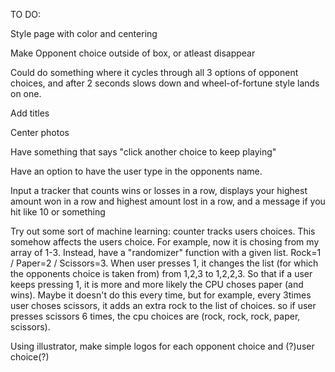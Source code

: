 TO DO:

Style page with color and centering

Make Opponent choice outside of box, or atleast disappear

Could do something where it cycles through all 3 options of opponent choices, and after 2 seconds slows down and wheel-of-fortune style lands on one.

Add titles

Center photos

Have something that says "click another choice to keep playing"

Have an option to have the user type in the opponents name.

Input a tracker that counts wins or losses in a row, displays your highest amount won in a row and highest amount lost in a row,
    and a message if you hit like 10 or something

Try out some sort of machine learning: counter tracks users choices. This somehow affects the users choice. For example, now it is chosing from my array of 1-3. Instead, have a "randomizer" function with a given list. Rock=1 / Paper=2 / Scissors=3. When user presses 1, it changes the list (for which the opponents choice is taken from) from 1,2,3 to 1,2,2,3. So that if a user keeps pressing 1, it is more and more likely the CPU choses paper (and wins). Maybe it doesn't do this every time, but for example, every 3times user choses scissors, it adds an extra rock to the list of choices. so if user presses scissors 6 times, the cpu choices are (rock, rock, rock, paper, scissors).

Using illustrator, make simple logos for each opponent choice and (?)user choice(?)